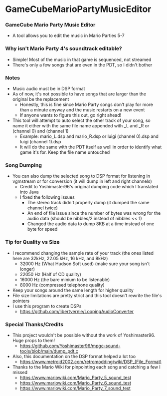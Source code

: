 # GameCubeMarioPartyMusicEditor

### GameCube Mario Party Music Editor
* A tool allows you to edit the music in Mario Parties 5-7

### Why isn't Mario Party 4's soundtrack editable?
* Simple! Most of the music in that game is sequenced, not streamed
* There's only a few songs that are even in the PDT, so I didn't bother

### Notes
* Music audio must be in DSP format
* As of now, it's not possible to have songs that are larger than the original be the replacement
  * Honestly, this is fine since Mario Party songs don't play for more than a minute anyway and the music restarts on a new event
  * If anyone wants to figure this out, go right ahead!
* This tool will attempt to auto select the other track of your song, so name it either with the same file name appended with _L and _R or (channel 0) and (channel 1)
  * Example: mario_L.dsp and mario_R.dsp or luigi (channel 0).dsp and luigi (channel 1).dsp
  * It will do the same with the PDT itself as well in order to identify what game it's for. Keep the file name untouched

### Song Dumping
* You can also dump the selected song to DSP format for listening in vgmstream or for conversion (it will dump in left and right channels)
  * Credit to Yoshimaster96's original dumping code which I translated into Java
  * I fixed the following issues
    * The stereo track didn't properly dump (it dumped the same channel twice)
    * An end of file issue since the number of bytes was wrong for the audio data (should be nibbles/2 instead of nibbles << 1)
    * Changed the audio data to dump 8KB at a time instead of one byte for speed

### Tip for Quality vs Size
* I recommend changing the sample rate of your track (the ones listed here are 32kHz, 22.05 kHz, 16 kHz, and 8kHz)
  * 32000 Hz (What Hudson Soft used) (make sure your song isn't longer)
  * 22050 Hz (Half of CD quality)
  * 16000 Hz (the bare minium to be listenable)
  * 8000 Hz (compressed telephone quality)
* Keep your songs around the same length for higher quality
* File size limitations are pretty strict and this tool doesn't rewrite the file's pointers
* I use this program to create DSPs
  * https://github.com/libertyernie/LoopingAudioConverter

### Special Thanks/Credits
* This project wouldn't be possible without the work of Yoshimaster96. Huge props to them!
  * https://github.com/Yoshimaster96/mpgc-sound-tools/blob/main/dump_pdt.c
* Also, this documentation on the DSP format helped a lot too
  * https://www.metroid2002.com/retromodding/wiki/DSP_(File_Format)
* Thanks to the Mario Wiki for pinpointing each song and catching a few I missed
  * https://www.mariowiki.com/Mario_Party_5_sound_test
  * https://www.mariowiki.com/Mario_Party_6_sound_test
  * https://www.mariowiki.com/Mario_Party_7_sound_test
